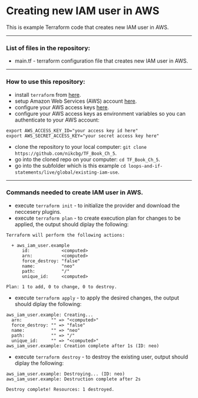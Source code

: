 # Creating new IAM user in AWS

This is example Terraform code that creates new IAM user in AWS. 

-----------------------------------------------------------------------------------------------------------------------
### List of files in the repository:
- main.tf - terraform configuration file that creates new IAM user in AWS.

----------------------------------------------------------------------------------------------------------------------
### How to use this repository:
- install `terraform` from [here](https://www.terraform.io/downloads.html).
- setup Amazon Web Services (AWS) account [here](https://aws.amazon.com/).
- configure your AWS access keys [here](https://docs.aws.amazon.com/general/latest/gr/aws-sec-cred-types.html#access-keys-and-secret-access-keys).
- configure your AWS access keys as environment variables so you can authenticate to your AWS account:

```
export AWS_ACCESS_KEY_ID="your access key id here"
export AWS_SECRET_ACCESS_KEY="your secret access key here"
```
   
- clone the repository to your local computer: `git clone https://github.com/nikcbg/TF_Book_Ch_5`.
- go into the cloned repo on your computer: `cd TF_Book_Ch_5`.
- go into the subfolder which is this example `cd loops-and-if-statements/live/global/existing-iam-use`.

------------------------------------------------------------------------------------------------------------------
### Commands needed to create IAM user in AWS.

- execute `terraform init` - to initialize the provider and download the neccesery plugins.
- execute `terraform plan` - to create execution plan for changes to be applied, the output should diplay the following:

```
Terraform will perform the following actions:

  + aws_iam_user.example
      id:            <computed>
      arn:           <computed>
      force_destroy: "false"
      name:          "neo"
      path:          "/"
      unique_id:     <computed>

Plan: 1 to add, 0 to change, 0 to destroy.

```
- execute `terraform apply` - to apply the desired changes, the output should diplay the following:

```
aws_iam_user.example: Creating...
  arn:           "" => "<computed>"
  force_destroy: "" => "false"
  name:          "" => "neo"
  path:          "" => "/"
  unique_id:     "" => "<computed>"
aws_iam_user.example: Creation complete after 1s (ID: neo)

```
- execute `terraform destroy` - to destroy the existing user, output should diplay the following:

```
aws_iam_user.example: Destroying... (ID: neo)
aws_iam_user.example: Destruction complete after 2s

Destroy complete! Resources: 1 destroyed.
```


